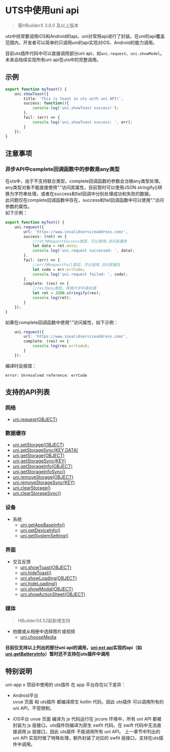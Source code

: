 # UTS中使用uni api  
> 需HBuilderX 3.8.0 及以上版本  

uts中经常要调用iOS和Android的api。uni对常用api进行了封装。在uni的api覆盖范围内，开发者可以简单的只调用uni的api实现对iOS、Android的能力调用。

目前uts插件代码中可以直接调用部分uni api，如`uni.request`、`uni.showModel`。未来会陆续实现所有uni api在uts中的完整调用。

## 示例  
```ts
export function myToast() {
	uni.showToast({
		title: 'This is toast in uts with uni API!',
		success: function(){
			console.log('uni.showToast success!');
		},
		fail: (err) => {
			console.log('uni.showToast success: ', err);
		}
	});
}
```


## 注意事项  
### 异步API中complete回调函数中的参数是any类型  
在uts中，由于不支持联合类型，complete回调函数的参数会当做any类型处理。  
any类型对象不能直接使用“.”访问其属性，目前暂时可以使用JSON.stringify()转换为字符串处理，或者在success和fail回调中分别处理成功和失败的数据。  
此问题仅在complete回调函数中存在，success和fail回调函数中可以使用“.”访问参数的属性。  
如下示例：
```ts
export function myTest() {
	uni.request({
		url: 'https://www.invalidserviceaddress.com/',
		success: (ret) => {
			//ret为RequestSuccess类型，可以使用.访问其属性  
			let data = ret.data;
			console.log('uni.request successed: ', data);
		},
		fail: (err) => {
			//err为RequestFail类型，可以使用.访问其属性  
			let code = err.errCode;
			console.log('uni.request failed: ', code);
		},
		complete: (res) => {
			//res为any类型，转换为字符串处理
			let ret = JSON.stringify(res);
			console.log(ret);
		}
	});
}
```

如果在complete回调函数中使用“.”访问属性，如下示例：  
```ts
	uni.request({
		url: 'https://www.invalidserviceaddress.com/',
		complete: (res) => {
			console.log(res.errCode);
		}
	});

```
编译时会报错：  
```
error: Unresolved reference: errCode‌
```



## 支持的API列表  
### 网络  
- [uni.request(OBJECT)](https://uniapp.dcloud.net.cn/api/request/request.html#request)  

### 数据缓存  
- [uni.setStorage(OBJECT)](https://uniapp.dcloud.net.cn/api/storage/storage.html#setstorage)  
- [uni.setStorageSync(KEY,DATA)](https://uniapp.dcloud.net.cn/api/storage/storage.html#setstoragesync)  
- [uni.getStorage(OBJECT)](https://uniapp.dcloud.net.cn/api/storage/storage.html#getstorage)  
- [uni.getStorageSync(KEY)](https://uniapp.dcloud.net.cn/api/storage/storage.html#getstoragesync)  
- [uni.getStorageInfo(OBJECT)](https://uniapp.dcloud.net.cn/api/storage/storage.html#getstorageinfo)  
- [uni.getStorageInfoSync()](https://uniapp.dcloud.net.cn/api/storage/storage.html#getstorageinfosync)  
- [uni.removeStorage(OBJECT)](https://uniapp.dcloud.net.cn/api/storage/storage.html#removestorage)  
- [uni.removeStorageSync(KEY)](https://uniapp.dcloud.net.cn/api/storage/storage.html#removestoragesync)  
- [uni.clearStorage()](https://uniapp.dcloud.net.cn/api/storage/storage.html#clearstorage)
- [uni.clearStorageSync()](https://uniapp.dcloud.net.cn/api/storage/storage.html#clearstoragesync)  

### 设备  
- 系统  
	+ [uni.getAppBaseInfo()](https://uniapp.dcloud.net.cn/api/system/getAppBaseInfo.html)  
	+ [uni.getDeviceInfo()](https://uniapp.dcloud.net.cn/api/system/getDeviceInfo.html)  
	+ [uni.getSystemSetting()](https://uniapp.dcloud.net.cn/api/system/getsystemsetting.html)

### 界面  
- 交互反馈  
	+ [uni.showToast(OBJECT)](https://uniapp.dcloud.net.cn/api/ui/prompt.html#showtoast)  
	+ [uni.hideToast()](https://uniapp.dcloud.net.cn/api/ui/prompt.html#hidetoast)  
	+ [uni.showLoading(OBJECT)](https://uniapp.dcloud.net.cn/api/ui/prompt.html#showloading)  
	+ [uni.hideLoading()](https://uniapp.dcloud.net.cn/api/ui/prompt.html#hideloading)  
	+ [uni.showModal(OBJECT)](https://uniapp.dcloud.net.cn/api/ui/prompt.html#showmodal)  
	+ [uni.showActionSheet(OBJECT)](https://uniapp.dcloud.net.cn/api/ui/prompt.html#showactionsheet)  

### 媒体  
> HBuilderX4.52起新增支持  
- 拍摄或从相册中选择图片或视频
  + [uni.chooseMedia](https://uniapp.dcloud.net.cn/api/media/video.html#choosemedia)  

**目前仅支持以上列出的部分uni api的调用，[uni ext api](https://uniapp.dcloud.net.cn/api/extapi.html)实现的api（如[uni.getBatteryInfo](https://ext.dcloud.net.cn/plugin?id=9295)）暂时还不支持在uts插件中调用**  

## 特别说明  
uni-app x 项目中使用的 uts插件 在 app 平台存在以下差异：

- Android平台  
uvue 页面 和 uts插件 都编译原生 kotlin 代码，因此 uts插件 可以调用所有的 uni API，不受限制。

- iOS平台 
uvue 页面 编译为 js 代码运行在 jscore 环境中，所有 uni API 都被封装为 js 层接口。uts插件则编译为原生 swfit 代码，在 swift 代码中无法直接调用 js 层接口，因此 uts插件 不能调用所有 uni API。
上一章节中列出的 uni API 实现时做了特殊处理，额外封装了对应的 swfit 层接口，支持在uts插件中调用。




